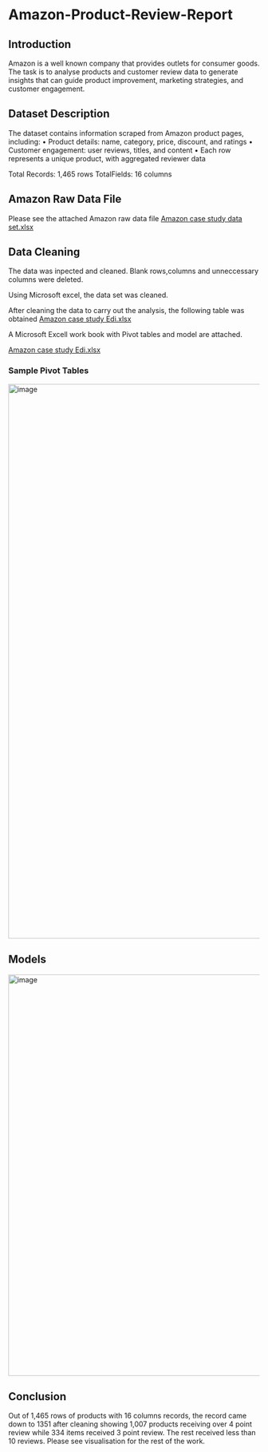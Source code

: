 # Amazon-Product-Review-Report
## Introduction
Amazon is a well known company that provides outlets for consumer goods.
The task is to analyse products and customer review data to generate insights that can
guide product improvement, marketing strategies, and customer engagement.
## Dataset Description
The dataset contains information scraped from Amazon product pages, including:
• Product details: name, category, price, discount, and ratings
• Customer engagement: user reviews, titles, and content
• Each row represents a unique product, with aggregated reviewer data

Total Records: 1,465 rows
TotalFields: 16 columns

## Amazon Raw Data File 
Please see the attached Amazon raw data file [Amazon case study data set.xlsx](https://github.com/user-attachments/files/21567982/Amazon.case.study.data.set.xlsx)

## Data Cleaning
The data was inpected and cleaned. Blank rows,columns and unneccessary columns were deleted.

 Using Microsoft excel, the data set was cleaned.
 
After cleaning the data to carry out the analysis, the following table was obtained [Amazon case study Edi.xlsx](https://github.com/user-attachments/files/21323162/Amazon.case.study.Edi.xlsx)


A Microsoft Excell work book with Pivot tables and model are attached.

[Amazon case study Edi.xlsx](https://github.com/user-attachments/files/21568093/Amazon.case.study.Edi.xlsx)

### Sample Pivot Tables
<img width="1898" height="1111" alt="image" src="https://github.com/user-attachments/assets/f572b8f9-7e78-48bd-b115-5b359a00c835" />
												
## Models		
<img width="1769" height="804" alt="image" src="https://github.com/user-attachments/assets/c497375c-7a8c-41c9-82ec-082ecb68f333" />


												
												
## Conclusion
Out of 1,465 rows of products with 16 columns records, the record came down to 1351 after cleaning showing 1,007 products receiving over 4 point review while 334 items received 3 point review. The rest received less than 10 reviews.
Please see visualisation for the rest of the work.



